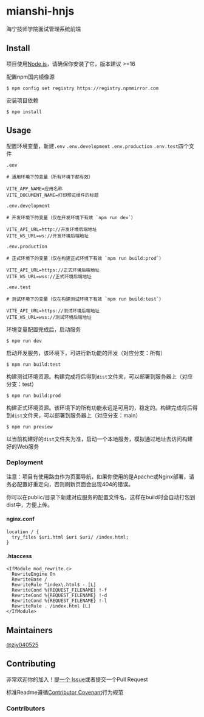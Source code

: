 # mianshi-hnjs

海宁技师学院面试管理系统前端

## Install

项目使用[Node.js](http://nodejs.org)，请确保你安装了它，版本建议 >=16

配置npm国内镜像源

```shell
$ npm config set registry https://registry.npmmirror.com
```

安装项目依赖

```shell
$ npm install
```

## Usage

配置环境变量，新建`.env` `.env.development` `.env.production` `.env.test`四个文件

`.env`

```dotenv
# 通用环境下的变量（所有环境下都有效）

VITE_APP_NAME=应用名称
VITE_DOCUMENT_NAME=打印预览组件的标题
```

`.env.development`

```dotenv
# 开发环境下的变量（仅在开发环境下有效 `npm run dev`）

VITE_API_URL=http://开发环境后端地址
VITE_WS_URL=ws://开发环境后端地址
```

`.env.production`

```dotenv
# 正式环境下的变量（仅在构建正式环境下有效 `npm run build:prod`）

VITE_API_URL=https://正式环境后端地址
VITE_WS_URL=wss://正式环境后端地址
```

`.env.test`

```dotenv
# 测试环境下的变量（仅在构建测试环境下有效 `npm run build:test`）

VITE_API_URL=https://测试环境后端地址
VITE_WS_URL=wss://测试环境后端地址
```

环境变量配置完成后，启动服务

```shell
$ npm run dev
```

启动开发服务，该环境下，可进行新功能的开发（对应分支：所有）

```shell
$ npm run build:test
```

构建测试环境资源。构建完成将后得到`dist`文件夹，可以部署到服务器上（对应分支：test）

```shell
$ npm run build:prod
```

构建正式环境资源。该环境下的所有功能永远是可用的，稳定的。构建完成将后得到`dist`文件夹，可以部署到服务器上（对应分支：main）

```shell
$ npm run preview
```

以当前构建好的`dist`文件夹为准，启动一个本地服务，模拟通过地址去访问构建好的Web服务

### Deployment

注意：项目有使用路由作为页面导航，如果你使用的是Apache或Nginx部署，请务必配置好重定向，否则刷新页面会出现404的错误。

你可以在public/目录下新建对应服务的配置文件名，这样在build时会自动打包到dist中，方便上传。

#### nginx.conf

```text
location / {
  try_files $uri.html $uri $uri/ /index.html;
}
```

#### .htaccess

```text
<IfModule mod_rewrite.c>
  RewriteEngine On
  RewriteBase /
  RewriteRule ^index\.html$ - [L]
  RewriteCond %{REQUEST_FILENAME} !-f
  RewriteCond %{REQUEST_FILENAME} !-d
  RewriteCond %{REQUEST_FILENAME} !-l
  RewriteRule . /index.html [L]
</IfModule>
```

## Maintainers

[@zjy040525](https://github.com/zjy040525)

## Contributing

非常欢迎你的加入！[提一个 Issue](https://github.com/zjy040525/mianshi-hnjs/issues/new)或者提交一个Pull Request

标准Readme遵循[Contributor Covenant](http://contributor-covenant.org/version/1/3/0/)行为规范

### Contributors
